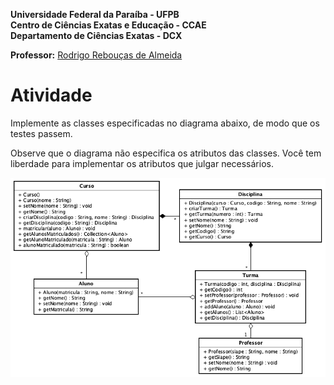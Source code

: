 **Universidade Federal da Paraíba - UFPB** \
**Centro de Ciências Exatas e Educação - CCAE** \
**Departamento de Ciências Exatas - DCX**

**Professor:** [Rodrigo Rebouças de Almeida](http://rodrigor.dcx.ufpb.br)

# Atividade

Implemente as classes especificadas no diagrama abaixo, de modo que os testes passem.

Observe que o diagrama não especifica os atributos das classes. Você tem liberdade para implementar os atributos que julgar necessários.

![diagrama](diagrama.png)
